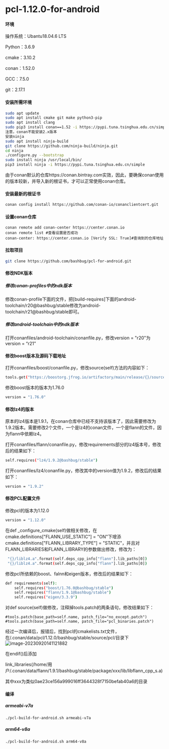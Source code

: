 # pcl-1.12.0-for-android

#### 环境

操作系统：Ubantu18.04.6 LTS

Python：3.6.9

cmake：3.10.2

conan：1.52.0

GCC：7.5.0

git：2.17.1

#### 安装所需环境

```bash
sudo apt update
sudo apt install cmake git make python3-pip
sudo apt install clang
sudo pip3 install conan==1.52 -i https://pypi.tuna.tsinghua.edu.cn/simple
注意，conan不能安装2.x版本
安装ninja
sudo apt install ninja-build
git clone https://github.com/ninja-build/ninja.git   
cd ninja
./configure.py --bootstrap
sudo install ninja /usr/local/bin/
pip3 install ninja -i https://pypi.tuna.tsinghua.edu.cn/simple
```

由于conan默认的仓库https://conan.bintray.com实效，因此，要确保conan使用的版本较新，并导入新的根证书，才可以正常使用conan仓库。

#### 安装最新的根证书

```bash
conan config install https://github.com/conan-io/conanclientcert.git
```

#### 设置conan仓库

```
conan remote add conan-center https://center.conan.io
conan remote list #查看设置是否成功
conan-center: https://center.conan.io [Verify SSL: True]#查询到的仓库地址
```

#### 拉取项目

```bash
git clone https://github.com/bashbug/pcl-for-android.git
```

#### 修改NDK版本

##### 修改conan-profiles中的ndk版本

 修改conan-profile下面的文件，把[build-requires]下面的android-toolchain/r20@bashbug/stable修改为android-toolchain/r21@bashbug/stable即可。

##### 修改android-toolchain中的ndk版本

 打开conanfiles/android-toolchain/conanfile.py，修改version = "r20"为version = “r21”

#### 修改boost版本及源码下载地址

打开conanfiles/boost/conanfile.py，修改source(self)方法的内容如下：

```bash
tools.get("https://boostorg.jfrog.io/artifactory/main/release/{}/source/{}.tar.gz".format(self.version, self.folder_name))
```

修改boost版本的版本为1.76.0

```bash
version = "1.76.0"
```

#### 修改lz4的版本

原本的lz4版本是1.9.1，在conan仓库中已经不支持该版本了，因此需要修改为1.9.2版本。需要修改2个文件，一个是lz4的conan文件，一个是flann的文件，因为flann中依赖lz4。

打开conanfiles/flann/conanfile.py，修改requirements部分的lz4版本号，修改后的结果如下：

```bash
self.requires("lz4/1.9.2@bashbug/stable")
```

打开conanfiles/lz4/conanfile.py，修改其中的version值为1.9.2，修改后的结果如下：

```bash
version = "1.9.2"
```

#### 修改PCL配置文件

修改pcl的版本为1.12.0

```bash
version = "1.12.0"
```

在def _configure_cmake(self)做相关修改，在cmake.definitions["FLANN_USE_STATIC"] = "ON"下增添cmake.definitions["FLANN_LIBRARY_TYPE"] = "STATIC"，并且对FLANN_LIBRARIES和FLANN_LIBRARY的参数做出修改，修改为：

```bash
 "{}/liblz4.a".format(self.deps_cpp_info["flann"].lib_paths[0])
 "{}/liblz4.a".format(self.deps_cpp_info["flann"].lib_paths[0])
```

修改pcl所依赖的boost、falnn和eigen版本，修改后的结果如下：

```bash
def requirements(self):
	self.requires("boost/1.76.0@bashbug/stable")
	self.requires("flann/1.9.1@bashbug/stable") 
	self.requires("eigen/3.3.9")
```

对def source(self)做修改，注释掉tools.patch的两条语句，修改结果如下：

```
#tools.patch(base_path=self.name, patch_file="no_except.patch") 
#tools.patch(base_path=self.name, patch_file="pcl_binaries.patch")
```



经过一次编译后，报错后，找到pcl的cmakelists.txt文件，在/.conan/data/pcl/1.12.0/bashbug/stable/source/pcl/目录下![image-20230920141121882](C:\Users\彭李想\AppData\Roaming\Typora\typora-user-images\image-20230920141121882.png)

在endif()后添加

link_libraries(/home/用户/.conan/data/flann/1.9.1/bashbug/stable/package/xxx/lib/libflann_cpp_s.a)

其中xxx为类似0ae23ce156a999016ff3644328f7150befab40a6的目录

#### 编译

##### armeabi-v7a

```bash
./pcl-build-for-android.sh armeabi-v7a
```

##### arm64-v8a

```bash
./pcl-build-for-android.sh arm64-v8a
```
